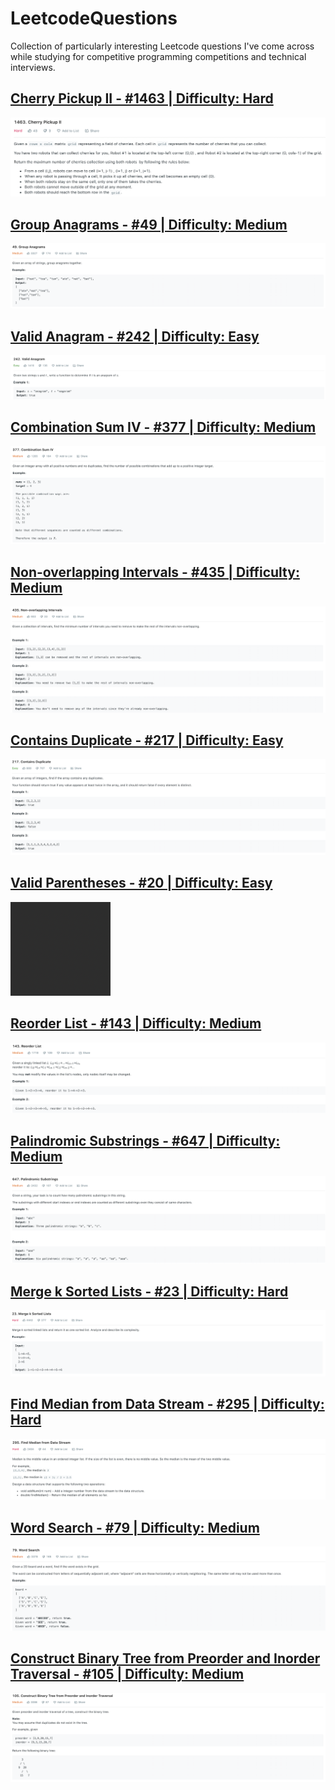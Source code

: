 # LeetcodeQuestions
Collection of particularly interesting Leetcode questions I've come across while studying for competitive programming competitions and technical interviews.


## [Cherry Pickup II - #1463 | Difficulty: Hard](https://leetcode.com/problems/cherry-pickup-ii/)

[![N|Solid](images/cherry-pickup-ii.png)](#)


## [Group Anagrams - #49 | Difficulty: Medium](https://leetcode.com/problems/group-anagrams/)

[![N|Solid](images/group-anagrams.png)](#)


## [Valid Anagram - #242 | Difficulty: Easy](https://leetcode.com/problems/valid-anagram/)

[![N|Solid](images/valid-anagram.png)](#)


## [Combination Sum IV - #377 | Difficulty: Medium](https://leetcode.com/problems/combination-sum-iv/)

[![N|Solid](images/combination-sum-iv.png)](#)


## [Non-overlapping Intervals - #435 | Difficulty: Medium](https://leetcode.com/problems/non-overlapping-intervals/)

[![N|Solid](images/non-overlapping-intervals.png)](#)


## [Contains Duplicate - #217 | Difficulty: Easy](https://leetcode.com/problems/contains-duplicate/)

[![N|Solid](images/contains-duplicate.png)](#)


## [Valid Parentheses - #20 | Difficulty: Easy](https://leetcode.com/problems/valid-parentheses/)

[![N|Solid](images/valid-parentheses.png)](#)


## [Reorder List - #143 | Difficulty: Medium](https://leetcode.com/problems/reorder-list/)

[![N|Solid](images/reorder-list.png)](#)


## [Palindromic Substrings - #647 | Difficulty: Medium](https://leetcode.com/problems/palindromic-substrings/)

[![N|Solid](images/palindromic-substrings.png)](#)


## [Merge k Sorted Lists - #23 | Difficulty: Hard](https://leetcode.com/problems/merge-k-sorted-lists/)

[![N|Solid](images/merge-k-sorted-lists.png)](#)


## [Find Median from Data Stream - #295 | Difficulty: Hard](https://leetcode.com/problems/find-median-from-data-stream/)

[![N|Solid](images/find-median-from-data-stream.png)](#)


## [Word Search - #79 | Difficulty: Medium](https://leetcode.com/problems/word-search/)

[![N|Solid](images/word-search.png)](#)


## [Construct Binary Tree from Preorder and Inorder Traversal - #105 | Difficulty: Medium](https://leetcode.com/problems/construct-binary-tree-from-preorder-and-inorder-traversal/)

[![N|Solid](images/construct-binary-tree-from-preorder-and-inorder-traversal.png)](#)
